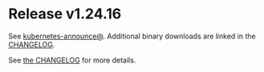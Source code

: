 # Release v1.24.16

See [kubernetes-announce@](https://groups.google.com/forum/#!forum/kubernetes-announce). Additional binary downloads are linked in the [CHANGELOG](https://github.com/kubernetes/kubernetes/blob/master/CHANGELOG/CHANGELOG-1.24.md).

See [the CHANGELOG](https://github.com/kubernetes/kubernetes/blob/master/CHANGELOG/CHANGELOG-1.24.md) for more details.



